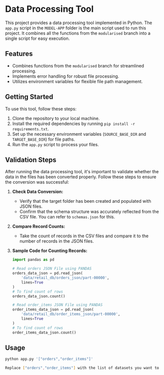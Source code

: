 # Data Processing Tool

This project provides a data processing tool implemented in Python. The `app.py` script in the `MODEL-APP` folder is the main script used to run this project. It combines all the functions from the `modularised` branch into a single script for easy execution.

## Features

- Combines functions from the `modularised` branch for streamlined processing.
- Implements error handling for robust file processing.
- Utilizes environment variables for flexible file path management.

## Getting Started

To use this tool, follow these steps:

1. Clone the repository to your local machine.
2. Install the required dependencies by running `pip install -r requirements.txt`.
3. Set up the necessary environment variables (`SOURCE_BASE_DIR` and `TARGET_BASE_DIR`) for file paths.
4. Run the `app.py` script to process your files.

## Validation Steps

After running the data processing tool, it's important to validate whether the data in the files has been converted properly. Follow these steps to ensure the conversion was successful:

1. **Check Data Conversion:**
   - Verify that the target folder has been created and populated with JSON files.
   - Confirm that the schema structure was accurately reflected from the CSV file. You can refer to `schemas.json` for this.

2. **Compare Record Counts:**
   - Take the count of records in the CSV files and compare it to the number of records in the JSON files.

3. **Sample Code for Counting Records:**

   ```python
   import pandas as pd
   
   # Read orders JSON File using PANDAS
   orders_data_json = pd.read_json(
       'data/retail_db/orders_json/part-00000',
       lines=True
   )
   # To find count of rows
   orders_data_json.count()
   
   # Read order_items JSON File using PANDAS
   order_items_data_json = pd.read_json(
       'data/retail_db/order_items_json/part-00000',
       lines=True
   )
   # To find count of rows
   order_items_data_json.count()

## Usage

```bash
python app.py '["orders","order_items"]'

Replace ["orders","order_items"] with the list of datasets you want to process.
 
